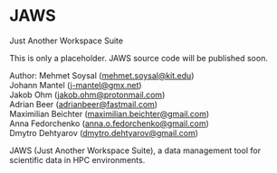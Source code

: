 # JAWS    
Just Another Workspace Suite  
  
This is only a placeholder. JAWS source code will be published soon.
  
Author: Mehmet Soysal (mehmet.soysal@kit.edu)  
Johann Mantel (j-mantel@gmx.net)  
Jakob Ohm (jakob.ohm@protonmail.com)  
Adrian Beer (adrianbeer@fastmail.com)  
Maximilian Beichter (maximilian.beichter@gmail.com)  
Anna Fedorchenko (anna.o.fedorchenko@gmail.com)  
Dmytro Dehtyarov (dmytro.dehtyarov@gmail.com)  
  
JAWS (Just Another Workspace Suite), a data management tool for scientific data in HPC environments.
